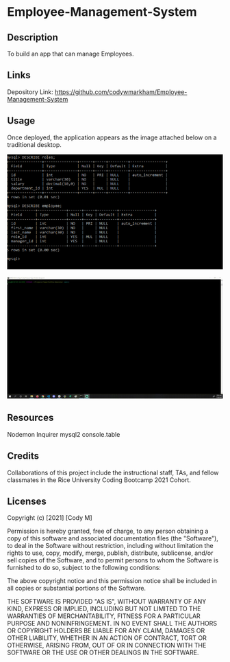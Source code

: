 # Employee-Management-System


## Description

To build an app that can manage Employees.

## Links

Depository Link: https://github.com/codywmarkham/Employee-Management-System

## Usage

Once deployed, the application appears as the image attached below on a traditional desktop.

![Explantion Image](https://github.com/codywmarkham/Employee-Management-System/blob/main/assests/images/example1.PNG)

![caption](https://github.com/codywmarkham/Employee-Management-System/blob/main/assests/images/example.gif)

## Resources

Nodemon
Inquirer
mysql2
console.table

## Credits

Collaborations of this project include the instructional staff, TAs, and fellow classmates in the Rice University Coding Bootcamp 2021 Cohort.

## Licenses

Copyright (c) [2021] [Cody M]

Permission is hereby granted, free of charge, to any person obtaining a copy of this software and associated documentation files (the "Software"), to deal in the Software without restriction, including without limitation the rights to use, copy, modify, merge, publish, distribute, sublicense, and/or sell copies of the Software, and to permit persons to whom the Software is furnished to do so, subject to the following conditions:

The above copyright notice and this permission notice shall be included in all copies or substantial portions of the Software.

THE SOFTWARE IS PROVIDED "AS IS", WITHOUT WARRANTY OF ANY KIND, EXPRESS OR IMPLIED, INCLUDING BUT NOT LIMITED TO THE WARRANTIES OF MERCHANTABILITY, FITNESS FOR A PARTICULAR PURPOSE AND NONINFRINGEMENT. IN NO EVENT SHALL THE AUTHORS OR COPYRIGHT HOLDERS BE LIABLE FOR ANY CLAIM, DAMAGES OR OTHER LIABILITY, WHETHER IN AN ACTION OF CONTRACT, TORT OR OTHERWISE, ARISING FROM, OUT OF OR IN CONNECTION WITH THE SOFTWARE OR THE USE OR OTHER DEALINGS IN THE SOFTWARE.


